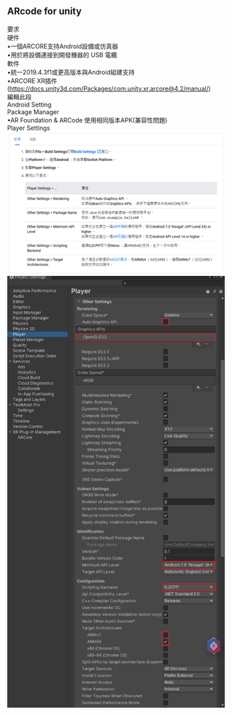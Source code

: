 ## ARcode for unity
要求  
硬件  
•一個ARCORE支持Android設備或仿真器  
•用於將設備連接到開發機器的 USB 電纜  
軟件  
•統一2019.4.3f1或更高版本與Android組建支持  
•ARCORE XR插件(https://docs.unity3d.com/Packages/com.unity.xr.arcore@4.2/manual/)  
編輯此段  
Android Setting  
Package Manager  
•AR Foundation & ARCode 使用相同版本APK(兼容性問題)  
Player Settings  
![arcore_playersitting1](/Wiki/Image/arcore_playersitting1.png/)
![arcore_playersitting2](/Wiki/Image/arcore_playersitting2.png/)
```csharp

```
